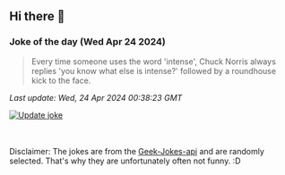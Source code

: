 ## Hi there 👋

### Joke of the day (Wed Apr 24 2024)
<!-- joke -->
>Every time someone uses the word 'intense', Chuck Norris always replies 'you know what else is intense?' followed by a roundhouse kick to the face.
<!-- /joke -->

*Last update: Wed, 24 Apr 2024 00:38:23 GMT*

[![Update joke](https://github.com/nclskfm/nclskfm/actions/workflows/joke.yml/badge.svg)](https://github.com/nclskfm/nclskfm/actions/workflows/joke.yml)

<br><br>
Disclaimer: The jokes are from the [Geek-Jokes-api](https://github.com/sameerkumar18/geek-joke-api) and are randomly selected. That's why they are unfortunately often not funny. :D
